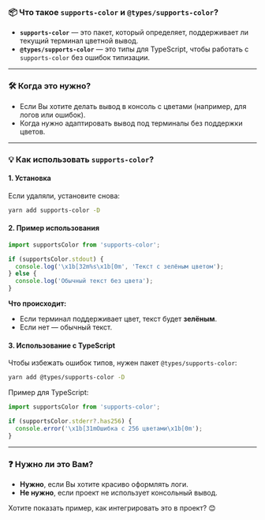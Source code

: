 ### 📦 **Что такое `supports-color` и `@types/supports-color`?**

- **`supports-color`** — это пакет, который определяет, поддерживает ли текущий терминал цветной вывод.  
- **`@types/supports-color`** — это типы для TypeScript, чтобы работать с `supports-color` без ошибок типизации.

---

### 🛠 **Когда это нужно?**

- Если Вы хотите делать вывод в консоль с цветами (например, для логов или ошибок).
- Когда нужно адаптировать вывод под терминалы без поддержки цветов.

---

### 💡 **Как использовать `supports-color`?**

#### **1. Установка**  
Если удаляли, установите снова:  
```bash
yarn add supports-color -D
```

#### **2. Пример использования**  
```javascript
import supportsColor from 'supports-color';

if (supportsColor.stdout) {
  console.log('\x1b[32m%s\x1b[0m', 'Текст с зелёным цветом');
} else {
  console.log('Обычный текст без цвета');
}
```

**Что происходит:**  
- Если терминал поддерживает цвет, текст будет **зелёным**.  
- Если нет — обычный текст.  

#### **3. Использование с TypeScript**  
Чтобы избежать ошибок типов, нужен пакет `@types/supports-color`:  
```bash
yarn add @types/supports-color -D
```

Пример для TypeScript:  
```typescript
import supportsColor from 'supports-color';

if (supportsColor.stderr?.has256) {
  console.error('\x1b[31mОшибка с 256 цветами\x1b[0m');
}
```

---

### ❓ **Нужно ли это Вам?**

- **Нужно**, если Вы хотите красиво оформлять логи.  
- **Не нужно**, если проект не использует консольный вывод.

Хотите показать пример, как интегрировать это в проект? 😊